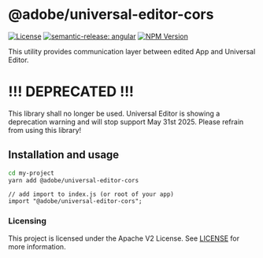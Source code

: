 # @adobe/universal-editor-cors

[![License](https://img.shields.io/badge/license-Apache%202-blue)](https://github.com/adobe/universal-editor-cors/blob/main/LICENSE)
[![semantic-release: angular](https://img.shields.io/badge/semantic--release-angular-e10079?logo=semantic-release)](https://github.com/semantic-release/semantic-release)
[![NPM Version](https://img.shields.io/npm/v/@adobe/universal-editor-cors.svg)](https://www.npmjs.com/package/@adobe/universal-editor-cors)

This utility provides communication layer between edited App and Universal Editor.

# !!! DEPRECATED !!!
This library shall no longer be used. Universal Editor is showing a deprecation warning and will stop support May 31st 2025. 
Please refrain from using this library!

## Installation and usage

```sh
cd my-project
yarn add @adobe/universal-editor-cors
```

```
// add import to index.js (or root of your app)
import "@adobe/universal-editor-cors";
```

### Licensing

This project is licensed under the Apache V2 License. See [LICENSE](LICENSE) for more information.
